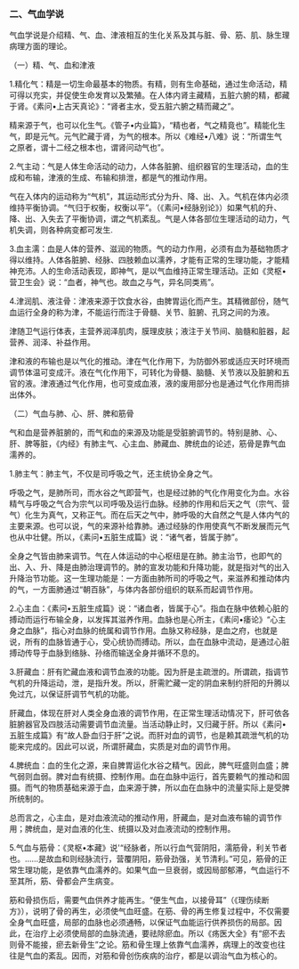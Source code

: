 ### 二、气血学说

气血学说是介绍精、气、血、津液相互的生化关系及其与脏、骨、筋、肌、脉生理病理方面的理论。

（一）精、气、血和津液

1.精化气：精是一切生命最基本的物质。有精，则有生命基础，通过生命活动，精可得以充实，并促使生命发育以及繁殖。在人体内肾主藏精，五脏六腑的精，都藏于肾。《素问•上古天真论》：“肾者主水，受五脏六腑之精而藏之”。

精来源于气，也可以化生气。《管子•内业篇》，“精也者，气之精竟也”。精能化生气，即是元气。元气贮藏于肾，为气的根本。所以《难经•八难》说：“所谓生气之原者，谓十二经之根本也，谓肾问动气也”。

2.气主动：气是人体生命活动的动力，人体各脏腑、组织器官的生理活动，血的生成和布输，津液的生成、布输和排泄，都是气的推动作用。

气在入体内的运动称为“气机”，其运动形式分为升、降、出、入。气机在体内必须维持平衡协调。“气归于权衡，权衡以平”。（《素问•经脉别论》）如果气机的升、降、出、入失去了平衡协调，谓之气机紊乱。气是人体各部位生理活动的动力，气机失调，则各种病变都可发生.

3.血主濡：血是人体的营养、滋润的物质。气的动力作用，必须有血为基础物质才得以维持。人体各脏腑、经脉、四肢赖血以濡养，才能有正常的生理功能，才能精神充沛。人的生命活动表现，即神气，是以气血维持正常生理活动。正如《灵枢•营卫生会》说：“血者，神气也。故血之与气，异名同类焉”。

4.津润肌、液注骨：津液来源于饮食水谷，由脾胃运化而产生。其精微部份，随气血运行全身的称为津，不能运行而注于骨髓、关节、脏腑、孔窍之间的为液。

津随卫气运行体表，主营养润泽肌肉，膜理皮肤；液注于关节间、脑髓和脏器，起营养、润泽、补益作用。

津和液的布输也是以气化的推动。津在气化作用下，为防御外邪或适应天时环境而调节体温可变成汗。液在气化作用下，可转化为骨髓、脑髓、关节液以及脏腑和五官的液。津液通过气化作用，也可变成血液，液的废用部分也是通过气化作用而排出体外。

（二）气血与肺、心、肝、脾和筋骨

气和血是营养脏腑的，而气和血的来源及功能是受脏腑调节的。特别是肺、心、肝、脾等脏，《内经》有肺主气、心主血、肺藏血、脾统血的论述，筋骨是靠气血濡养的。

1.肺主气：肺主气，不仅是司呼吸之气，还主统协全身之气。

呼吸之气，是肺所司，而水谷之气即营气，也是经过肺的气化作用变化为血。水谷精气与呼吸之气合为宗气以司呼吸及运行血脉。经肺的作用和后天之气（宗气、营气）化生为真气，又称正气。而在后天之气中，肺呼吸的大自然之气是人体内气的主要来源。也可以说，气的来源补给靠肺。通过经脉的作用使真气不断发展而元气也从中壮健。所以，《素问•五脏生成篇》说：“诸气者，皆属于肺”。

全身之气皆由肺来调节。气在人体运动的中心枢纽是在肺。肺主治节，也即气的出、入、升、降是由肺治理调节的。肺的宣发功能和升降功能，就是指对气的出入升降治节功能。这一生理功能是：一方面由肺所司的呼吸之气，来滋养和推动体内的气，一方面肺通过“朝百脉”，与体内各部份组织的联系而起调节作用。

2.心主血：《素问•五脏生成篇》说：“诸血者，皆属于心”。指血在脉中依赖心脏的搏动而运行布输全身，以发挥其滋养作用。血脉也是心所主，《素问•痿论》“心主身之血脉”，指心对血脉的统属和调节作用。血脉又称经脉，是血之府，也就是说，所有的血脉皆通于心，受心统协而搏动。所以，血在血脉中流动，是通过心脏搏动传导于血脉到络脉、孙络而输送全身并循环不息的。

3.肝藏血：肝有贮藏血液和调节血液的功能。因为肝是主疏泄的。所谓疏，指调节气机的升降运动，泄，是指升发。所以，肝需贮藏一定的阴血来制约肝阳的升腾以免过亢，以保证肝调节气机的功能。

肝藏血，体现在肝对人类全身血液的调节作用，在正常生理活动情况下，肝可依各脏腑器官及四肢活动需要调节血流量。当活动静止时，又归藏于肝。所以《素问•五脏生成篇》有“故人卧血归于肝”之说。而肝对血的调节，也是赖其疏泄气机的功能来完成的。因此可以说，所谓肝藏血，实质是对血的调节作用。

4.脾统血：血的生化之源，来自脾胃运化水谷之精气。因此，脾气旺盛则血盛；脾气弱则血弱。脾对血有统摄、控制作用。血在血脉中运行，首先要赖气的推动和固摄。而气的物质基础来源于血，血来源于脾，所以血在血脉中的流量实际上是受脾所统制的。

总而言之，心主血，是对血液流动的推动作用，肝藏血，是对血液布输的调节作用；脾统血，是对血液的化生、统摄以及对血液流动的控制作用。

5.气血与筋骨：《灵枢•本藏》说'“经脉者，所以行血气营阴阳，濡筋骨，利关节者也。……是故血和则经脉流行，营覆阴阳，筋骨劲强，关节清利。”可见，筋骨的正常生理功能，是依靠气血濡养的。如果气血一旦衰弱，或因局部郁滞，气血运行不至其所，筋、骨都会产生病变。

筋和骨损伤后，需要气血供养才能再生。“便生气血，以接骨耳”（《理伤续断方》），说明了骨的再生，必须使气血旺盛。在筋、骨的再生修复过程中，不仅需要全身气血旺盛，局部的血脉也必须通畅，以保证气血能运行供养损伤的局部。因此，在治疗上必须使局部的血脉流通，要祛除瘀血。所以《疡医大全》有“瘀不去则骨不能接，瘀去新骨生”之论。筋和骨生理上依靠气血濡养，病理上的改变也往往是气血的紊乱。因而，对筋和骨创伤疾病的治疗，都是以调治气血为核心的。
